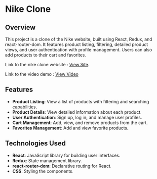 # Nike Clone

## Overview

This project is a clone of the Nike website, built using React, Redux, and react-router-dom. It features product listing, filtering, detailed product views, and user authentication with profile management. Users can also add products to their cart and favorites.

Link to the nike clone website : [View Site](https://nikhil422004.github.io/nike_clone/).

Link to the video demo : [View Video](https://drive.google.com/file/d/1PurcdUP4SzXcaYD8u0ihU35kpIhJecha/view?usp=sharing)

## Features

- **Product Listing**: View a list of products with filtering and searching capabilities.
- **Product Details**: View detailed information about each product.
- **User Authentication**: Sign up, log in, and manage user profiles.
- **Cart Management**: Add, view, and remove products from the cart.
- **Favorites Management**: Add and view favorite products.

## Technologies Used

- **React**: JavaScript library for building user interfaces.
- **Redux**: State management library.
- **react-router-dom**: Declarative routing for React.
- **CSS**: Styling the components.


